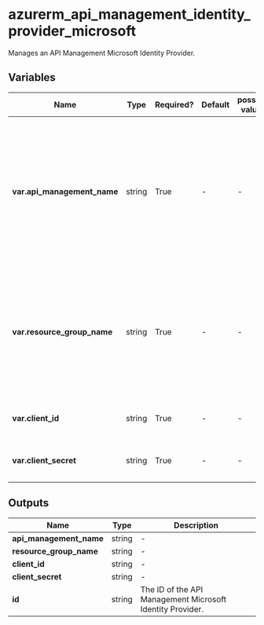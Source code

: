# azurerm_api_management_identity_provider_microsoft

Manages an API Management Microsoft Identity Provider.

## Variables

| Name | Type | Required? | Default  | possible values | Description |
| ---- | ---- | --------- | -------- | ----------- | ----------- |
| **var.api_management_name** | string | True | -  |  -  | The Name of the API Management Service where this Microsoft Identity Provider should be created. Changing this forces a new resource to be created. | 
| **var.resource_group_name** | string | True | -  |  -  | The Name of the Resource Group where the API Management Service exists. Changing this forces a new resource to be created. | 
| **var.client_id** | string | True | -  |  -  | Client Id of the Azure AD Application. | 
| **var.client_secret** | string | True | -  |  -  | Client secret of the Azure AD Application. | 



## Outputs

| Name | Type | Description |
| ---- | ---- | --------- | 
| **api_management_name** | string  | - | 
| **resource_group_name** | string  | - | 
| **client_id** | string  | - | 
| **client_secret** | string  | - | 
| **id** | string  | The ID of the API Management Microsoft Identity Provider. | 